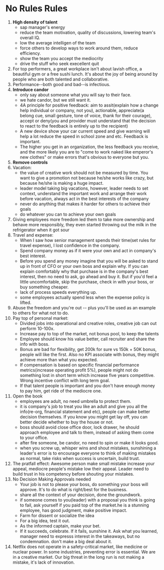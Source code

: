 # No Rules Rules

1. **High density of talent**
    - sap manager's energy
    - reduce the team motivation, quality of discussions, lowering team's overall IQ. 
    - low the average intelligen of the team
    - force others to develop ways to work around them, reduce efficiency.
    - show the team you accept the mediocrity
    - drive the stuff who seek execellent quit
2. For top performers, a great workplace isn't about lavish office, a beautiful gym or a free sushi lunch. It's about the joy of being around by people who are both talented and collaborative.
3. Performance--both good and bad--is infectious. 
4. **Introduce candor**
    - only say about someone what you will say to their face. 
    - we hate candor, but we still want it. 
    - 4A principle for positive feedback: aim to assit(explain how a change help individual or company, not you), actionable, appreciate(a belong cue, small gesture, tone of voice, thank for their courage), accept or deny(you and provider must understand that the decision to react to the feedback is entirely up to the recipient)
    - A new device show your car current speed and give warning will help a lot reduce the speed in school zone and etc. Feedback is important.
    - The higher you get in an organization, the less feedback you receive, and the more likely you are to "come to work naked like emperor's new clothes" or make errors that's obvious to everyone but you. 
6. **Remove controls**
7. Vacation:
    - the value of creative work should not be measured by time. You want to give a promotion not because he/she works like crazy, but because he/she is making a huge impact. 
    - leader model taking big vacations, however, leader needs to set context, understand the important work and arrange their work before vacation, always act in the best interests of the company
    - never do anything that makes it harder for others to achieve their goals
    - do whatever you can to achieve your own goals
8. Giving employees more freedom led them to take more ownership and behave more responsibly, they even started throwing out the milk in the refrigerator when it got sour
9. Travel and expense:
    - When I saw how senior management spends their time(set rules for travel expense), I lost confidence in the company. 
    - Spend company money as if it were your own and act in company's best interest.
    - Before you spend any money imagine that you will be asked to stand up in front of CFO or your own boss and explain why. If you can explain comfortably why that purchase is in the company's best interest, then no need to ask, go ahead and buy it. But if you'd feel a little uncomfortable, skip the purchase, check in with your boss, or buy something cheaper. 
    - lack of process speeds everything up.
    - some employees actually spend less when the expense policy is lifted. 
10. Abuse the freedom and you're out -- plus you'll be used as an example to others for what not to do.
11. Pay top of personal market:
    - Divided jobs into operational and creative roles, creative job can out perform 10-100x.
    - Increase pay to top of the market, not bonus pool, to keep the talents 
    - Employee should know his value better, call recruiter and share the info with boss.
    - Bonus are bad for flexibility, get 200k for sure vs 150k + 50K bonus, people will like the first. Also no KPI associate with bonus, they might achieve more than what you expected.
    - If compensation is based on specific financial performance metrics(increase operating profit 5%), people might not do something lost in short term which increase five years competitive. Wrong incentive conflict with long term goal. 
    - If that talent people is important and you don't have enough money to pay him, get ride of the mediocre one.
12. Open the book 
    - employees are adult, no need umbrella to protect them.
    - it is company's job to treat you like an adult and give you all the info(re-org, financial statement and etc), people can make better decision themselves. If you know you might get lay off, you can better decide whether to buy the house or not. 
    - boss should avoid close office door, lock drawer, he should approach employee and talk to them, instead of asking them come to your office. 
    - after fire someone, be candor, no need to spin or make it looks good. 
    - when you screw up, whisper wins and shout mistakes, sunshining a leader's error is to encourage everyone to think of making mistakes as normal, take risks when success is uncertain, build trust. 
13. The pratfall effect: Awesome person make small mistake increase your appeal, mediocre people's mistake low their appeal. Leader need to build trust in his competency before shouting your mistakes. 
13. No Decision Making Approvals needed
    - Your job is not to please your boss, do something your boss will approve. It's to do what is right/best for the business.
    - share all the context of your decision, done the groundwork.
    - if someone comes to you(leader) with a proposal you think is going to fail, ask yourself if you paid top of the market.he is a stunning employee, has good judgment, make positive impact.
    - Farm for dissent or socialize the idea
    - For a big idea, test it out.
    - As the informed captain, make your bet.
    - If it succeeds, celebrate. If it fails, sunshine it. Ask what you learned, manager need to expresss interest in the takeaways, but no condemnation. don't make a big deal about it.
14. Netflix does not operate in a safety-critical market, like medicine or nuclear power. In some industries, preventing error is essential. We are in a creative market. Our big threat in the long run is not making a mistake, it's lack of innovation.
